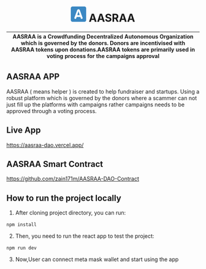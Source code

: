 <p align="center">
    <h1 align="center">
      <picture>
        <img width="40" alt="Plurality icon." src="https://github.com/zain171m/AASRAA-DAO/blob/main/src/assets/aasraa.svg">
      </picture>
      AASRAA
    </h1>
</p>

| AASRAA is a Crowdfunding Decentralized Autonomous Organization which is governed by the donors. Donors are incentivised with AASRAA tokens upon donations.AASRAA tokens are primarily used in voting process for the campaigns approval |
| ------------------------------------------------------------------------------------------------------------------------------------------------------------------------------------------------------------------------------------------------------------------------------------------------------------------------------------------------------------ |

## AASRAA APP
AASRAA ( means helper ) is created to help fundraiser and startups. Using a robust platform which is governed by the donors where a scammer can not just fill up the platforms with campaigns rather campaigns needs to be approved through a voting process.

## Live App
https://aasraa-dao.vercel.app/

## AASRAA Smart Contract

https://github.com/zain171m/AASRAA-DAO-Contract

## How to run the project locally

1. After cloning project directory, you can run:

```
npm install
```

2. Then, you need to run the react app to test the project:

```
npm run dev
```

3. Now,User can connect meta mask wallet and start using the app

   
